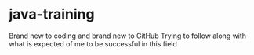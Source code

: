# java-training
Brand new to coding and brand new to GitHub
Trying to follow along with what is expected of me to be successful in this field

